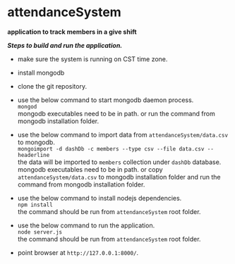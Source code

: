 attendanceSystem
================

**application to track members in a give shift**

***Steps to build and run the application.***


* make sure the system is running on CST time zone.


* install mongodb


* clone the git repository.


* use the below command to start mongodb daemon process.  
`mongod`  
mongodb executables need to be in path. or run the command from mongodb installation folder.


* use the below command to import data from `attendanceSystem/data.csv` to mongodb.  
`mongoimport -d dashDb -c members --type csv --file data.csv --headerline`  
the data will be imported to `members` collection under `dashDb` database.  
mongodb executables need to be in path. or copy `attendanceSystem/data.csv` to mongodb installation folder and run the command from mongodb installation folder.


* use the below command to install nodejs dependencies.  
`npm install`  
the command should be run from `attendanceSystem` root folder.  


* use the below command to run the application.  
`node server.js`  
the command should be run from `attendanceSystem` root folder.  


* point browser at `http://127.0.0.1:8000/`.
